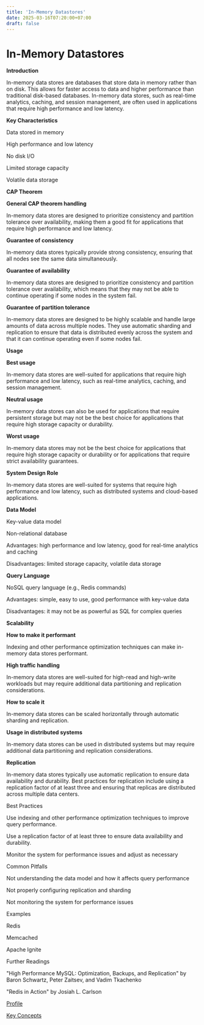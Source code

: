 ```yaml
---
title: 'In-Memory Datastores'
date: 2025-03-16T07:20:00+07:00
draft: false
---
```


# In-Memory Datastores

**Introduction**

In-memory data stores are databases that store data in memory rather than on disk. This allows for faster access to data and higher performance than traditional disk-based databases. In-memory data stores, such as real-time analytics, caching, and session management, are often used in applications that require high performance and low latency.

**Key Characteristics**

Data stored in memory

High performance and low latency

No disk I/O

Limited storage capacity

Volatile data storage

**CAP Theorem**

**General CAP theorem handling**

In-memory data stores are designed to prioritize consistency and partition tolerance over availability, making them a good fit for applications that require high performance and low latency.

**Guarantee of consistency**

In-memory data stores typically provide strong consistency, ensuring that all nodes see the same data simultaneously.

**Guarantee of availability**

In-memory data stores are designed to prioritize consistency and partition tolerance over availability, which means that they may not be able to continue operating if some nodes in the system fail.

**Guarantee of partition tolerance**

In-memory data stores are designed to be highly scalable and handle large amounts of data across multiple nodes. They use automatic sharding and replication to ensure that data is distributed evenly across the system and that it can continue operating even if some nodes fail.

**Usage**

**Best usage**

In-memory data stores are well-suited for applications that require high performance and low latency, such as real-time analytics, caching, and session management.

**Neutral usage**

In-memory data stores can also be used for applications that require persistent storage but may not be the best choice for applications that require high storage capacity or durability.

**Worst usage**

In-memory data stores may not be the best choice for applications that require high storage capacity or durability or for applications that require strict availability guarantees.

**System Design Role**

In-memory data stores are well-suited for systems that require high performance and low latency, such as distributed systems and cloud-based applications.

**Data Model**

Key-value data model

Non-relational database

Advantages: high performance and low latency, good for real-time analytics and caching

Disadvantages: limited storage capacity, volatile data storage

**Query Language**

NoSQL query language (e.g., Redis commands)

Advantages: simple, easy to use, good performance with key-value data

Disadvantages: it may not be as powerful as SQL for complex queries

**Scalability**

**How to make it performant**

Indexing and other performance optimization techniques can make in-memory data stores performant.

**High traffic handling**

In-memory data stores are well-suited for high-read and high-write workloads but may require additional data partitioning and replication considerations.

**How to scale it**

In-memory data stores can be scaled horizontally through automatic sharding and replication.

**Usage in distributed systems**

In-memory data stores can be used in distributed systems but may require additional data partitioning and replication considerations.

**Replication**

In-memory data stores typically use automatic replication to ensure data availability and durability. Best practices for replication include using a replication factor of at least three and ensuring that replicas are distributed across multiple data centers.

Best Practices

Use indexing and other performance optimization techniques to improve query performance.

Use a replication factor of at least three to ensure data availability and durability.

Monitor the system for performance issues and adjust as necessary

Common Pitfalls

Not understanding the data model and how it affects query performance

Not properly configuring replication and sharding

Not monitoring the system for performance issues

Examples

Redis

Memcached

Apache Ignite

Further Readings

"High Performance MySQL: Optimization, Backups, and Replication" by Baron Schwartz, Peter Zaitsev, and Vadim Tkachenko

"Redis in Action" by Josiah L. Carlson

[Profile](./profile/)

[Key Concepts](./key-concepts/)
